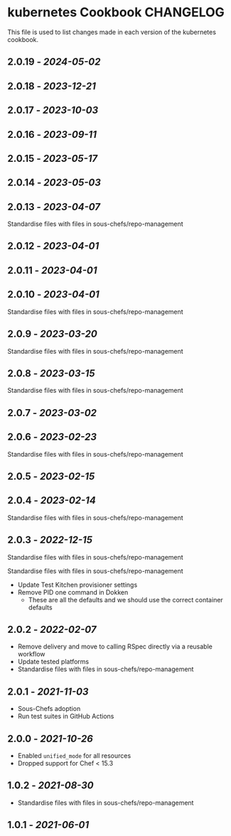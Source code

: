 # kubernetes Cookbook CHANGELOG

This file is used to list changes made in each version of the kubernetes cookbook.

## 2.0.19 - *2024-05-02*

## 2.0.18 - *2023-12-21*

## 2.0.17 - *2023-10-03*

## 2.0.16 - *2023-09-11*

## 2.0.15 - *2023-05-17*

## 2.0.14 - *2023-05-03*

## 2.0.13 - *2023-04-07*

Standardise files with files in sous-chefs/repo-management

## 2.0.12 - *2023-04-01*

## 2.0.11 - *2023-04-01*

## 2.0.10 - *2023-04-01*

Standardise files with files in sous-chefs/repo-management

## 2.0.9 - *2023-03-20*

Standardise files with files in sous-chefs/repo-management

## 2.0.8 - *2023-03-15*

Standardise files with files in sous-chefs/repo-management

## 2.0.7 - *2023-03-02*

## 2.0.6 - *2023-02-23*

Standardise files with files in sous-chefs/repo-management

## 2.0.5 - *2023-02-15*

## 2.0.4 - *2023-02-14*

Standardise files with files in sous-chefs/repo-management

## 2.0.3 - *2022-12-15*

Standardise files with files in sous-chefs/repo-management

Standardise files with files in sous-chefs/repo-management

- Update Test Kitchen provisioner settings
- Remove PID one command in Dokken
   - These are all the defaults and we should use the correct container defaults

## 2.0.2 - *2022-02-07*

- Remove delivery and move to calling RSpec directly via a reusable workflow
- Update tested platforms
- Standardise files with files in sous-chefs/repo-management

## 2.0.1 - *2021-11-03*

- Sous-Chefs adoption
- Run test suites in GitHub Actions

## 2.0.0 - *2021-10-26*

- Enabled `unified_mode` for all resources
- Dropped support for Chef < 15.3

## 1.0.2 - *2021-08-30*

- Standardise files with files in sous-chefs/repo-management

## 1.0.1 - *2021-06-01*
